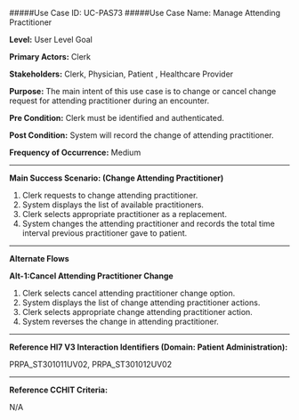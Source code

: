 #####Use Case ID: UC-PAS73
#####Use Case Name: Manage Attending Practitioner

**Level:**                     User Level Goal

**Primary Actors:**            Clerk

**Stakeholders:**              Clerk, Physician, Patient , Healthcare Provider

**Purpose:**                   The main intent of this use case is to change or cancel change request for attending practitioner during an encounter.

**Pre Condition:**             Clerk must be identified and authenticated. 

**Post Condition:**            System will record the change of attending practitioner.

**Frequency of Occurrence:**   Medium
__________________________________________________________
**Main Success Scenario: (Change Attending Practitioner)**

1. Clerk requests to change attending practitioner.
2. System displays the list of available practitioners.
3. Clerk selects appropriate practitioner as a replacement.
4. System changes the attending practitioner and records the total time interval previous
practitioner gave to patient.

_______________________________________________________________________________
**Alternate Flows** 

**Alt-1:Cancel Attending Practitioner Change**

1. Clerk selects cancel attending practitioner change option.
2. System displays the list of change attending practitioner actions.
3. Clerk selects appropriate change attending practitioner action.
4. System reverses the change in attending practitioner.

________________________________________________________________________
**Reference Hl7 V3 Interaction Identifiers (Domain: Patient Administration):**

PRPA_ST301011UV02, PRPA_ST301012UV02
_______________________________________________________________
**Reference CCHIT Criteria:**

N/A
